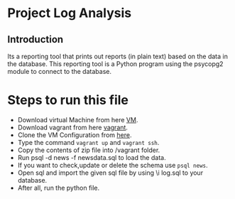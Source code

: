 # Project Log Analysis

## Introduction
Its a reporting tool that prints out reports (in plain text) based on the data in the database. This reporting tool is a Python program using the psycopg2 module to connect to the database.

# Steps to run this file
* Download virtual Machine from here [VM](https://www.virtualbox.org/wiki/Downloads).
* Download vagrant from here [vagrant](https://www.vagrantup.com/downloads.html).
* Clone the VM Configuration from [here](https://github.com/udacity/fullstack-nanodegree-vm).
* Type the command `vagrant up` and `vagrant ssh`.
* Copy the contents of zip file into /vagrant folder.
* Run psql -d news -f newsdata.sql to load the data.
* If you want to check,update or delete the schema use `psql news`. 
* Open sql and import the given sql file by using \i log.sql to your database.
* After all, run the python file.

